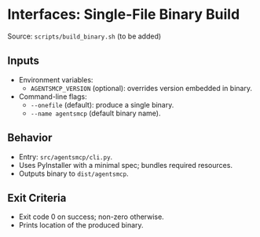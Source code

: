 # Interfaces: Single-File Binary Build

Source: `scripts/build_binary.sh` (to be added)

## Inputs

- Environment variables:
  - `AGENTSMCP_VERSION` (optional): overrides version embedded in binary.
- Command-line flags:
  - `--onefile` (default): produce a single binary.
  - `--name agentsmcp` (default binary name).

## Behavior

- Entry: `src/agentsmcp/cli.py`.
- Uses PyInstaller with a minimal spec; bundles required resources.
- Outputs binary to `dist/agentsmcp`.

## Exit Criteria

- Exit code 0 on success; non-zero otherwise.
- Prints location of the produced binary.

